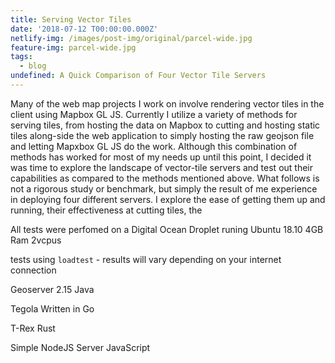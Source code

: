 ```yaml
---
title: Serving Vector Tiles
date: '2018-07-12 T00:00:00.000Z'
netlify-img: /images/post-img/original/parcel-wide.jpg
feature-img: parcel-wide.jpg
tags:
  - blog
undefined: A Quick Comparison of Four Vector Tile Servers
---
```

Many of the web map projects I work on involve rendering vector tiles in the client using Mapbox GL JS. Currently I utilize a variety of methods for serving tiles, from hosting the data on Mapbox to cutting and hosting static tiles along-side the web application to simply hosting the raw geojson file and letting Mapxbox GL JS do the work. Although this combination of methods has worked for most of my needs up until this point, I decided it was time to explore the landscape of vector-tile servers and test out their capabilities as compared to the methods mentioned above. What follows is not a rigorous study or benchmark, but simply the result of me experience in deploying four different servers. I explore the ease of getting them up and running, their effectiveness at cutting tiles, the  

All tests were perfomed on a Digital Ocean Droplet runing Ubuntu 18.10 4GB Ram 2vcpus

tests using ``loadtest`` - results will vary depending on your internet connection

Geoserver 2.15
Java

Tegola
Written in Go

T-Rex
Rust

Simple NodeJS Server
JavaScript
